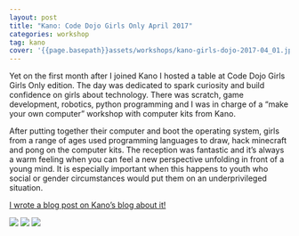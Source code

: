 ```yaml
---
layout: post
title: "Kano: Code Dojo Girls Only April 2017"
categories: workshop
tag: kano
cover: '{{page.basepath}}assets/workshops/kano-girls-dojo-2017-04_01.jpg'
---
```


Yet on the first month after I joined Kano I hosted a table at Code Dojo Girls Girls Only edition. The day was dedicated to spark curiosity and build confidence on girls about technology. There was scratch, game development, robotics, python programming and I was in charge of a “make your own computer” workshop with computer kits from Kano.

After putting together their computer and boot the operating system, girls from a range of ages used programming languages to draw, hack minecraft and pong on the computer kits. The reception was fantastic and it’s always a warm feeling when you can feel a new perspective unfolding in front of a young mind. It is especially important when this happens to youth who social or gender circumstances would put them on an underprivileged situation.

[I wrote a blog post on Kano’s blog about it!](https://kano.me/blog/we-attended-a-coder-dojo-girls-only-hackathon-it-was-awesome/)

![]({{page.basepath}}assets/workshops/kano-girls-dojo-2017-04_03.jpg)
![]({{page.basepath}}assets/workshops/kano-girls-dojo-2017-04_01.jpg)
![]({{page.basepath}}assets/workshops/kano-girls-dojo-2017-04_02.jpg)
